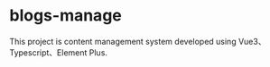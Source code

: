 # blogs-manage
This project is content management system developed using Vue3、Typescript、Element Plus. 
